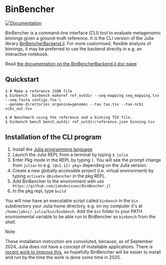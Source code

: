 # BinBencher
[![Documentation](https://img.shields.io/badge/docs-dev-blue.svg)](https://jakobnissen.github.io/BinBencherBackend.jl/dev)

BinBencher is a command-line interface (CLI) tool to evaluate metagenomic binnings given a ground-truth reference.
It is the CLI version of the Julia library [BinBencherBackend.jl](https://github.com/jakobnissen/BinBencherBackend.jl).
For more customised, flexible analysis of binnings, it may be preferred to use the backend directly in e.g. an interactive notebook.

Read [the documentation on the BinBencherBackend.jl doc page](https://jakobnissen.github.io/BinBencherBackend.jl/dev)

## Quickstart
```shell
$ # Make a reference JSON file
$ binbench  binbench makeref ref_outdir --seq-mapping seq_mapping.tsv --seq-fasta contigs.fna \
--genome-directories organism=genomes --tax tax.tsv --tax-ncbi ncbi_out.tsv

$ # Benchmark using the reference and a binning TSV file.
$ binbench bench bench_outdir ref_outdir/reference.json binning.tsv
```

## Installation of the CLI program
1. Install the [Julia programming language](https://julialang.org/)
2. Launch the Julia REPL from a terminal by typing `$ julia`
3. Enter Pkg mode in the REPL by typing `]`. You will see the prompt change from `julia>` to e.g. `(@v1.12) pkg>` depending on the Julia version.
4. Create a new globally accessible project (i.e. virtual environment) by typing `activate @binbencher` in the pkg REPL.
5. Add BinBencher to the environment with `add https://github.com/jakobnissen/BinBencher.jl`
6. In the pkg repl, type `build`

You will now have an executable script called `binbench` in the `bin` subdirectory your Julia home directory, e.g. on my computer it's at `/home/jakni/.julia/bin/binbench`.
Add the `bin` folder to your PATH environmental variable to be able run to BinBencher as `binbench` from the shell.

> [!NOTE]
> These installation instruction are convoluted, because, as of September 2024, Julia does not have a concept of installable
> applications.
> There is [recent work to improve this](https://github.com/JuliaLang/Pkg.jl/pull/3772), so hopefully BinBencher will be easier
> to install and run by the time the work is done some time in 2025.
